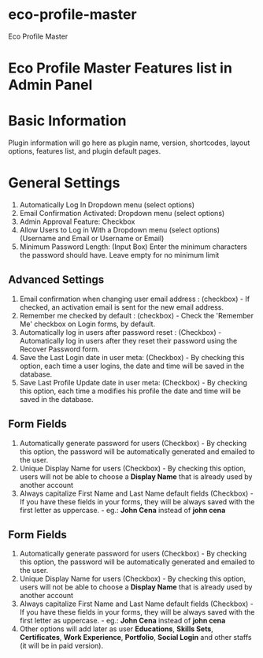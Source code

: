 # eco-profile-master
Eco Profile Master

# Eco Profile Master Features list in Admin Panel

# Basic Information
Plugin information will go here as plugin name,  version, shortcodes, layout options, features list, and plugin default pages.

# General Settings

 1. Automatically Log In Dropdown menu (select options)
 2. Email Confirmation Activated: Dropdown menu (select options)
 3. Admin Approval Feature: Checkbox 
 4. Allow Users to Log in With a Dropdown menu (select options) (Username and Email or Username or Email)
 5. Minimum Password Length: (Input Box)  Enter the minimum characters the password should have. Leave empty for no minimum limit

## Advanced Settings

 1. Email confirmation when changing user email address : (checkbox) -  If checked, an activation email is sent for the new email address.
 2. Remember me checked by default : (checkbox) - Check the 'Remember Me' checkbox on Login forms, by default.
 3. Automatically log in users after password reset : (Checkbox) -  Automatically log in users after they reset their password using the Recover Password form.
 4. Save the Last Login date in user meta: (Checkbox) -  By checking this option, each time a user logins, the date and time will be saved in the database.
 5. Save Last Profile Update date in user meta: (Checkbox) -  By checking this option, each time a modifies his profile the date and time will be saved in the database.

## Form Fields

 1. Automatically generate password for users (Checkbox) -  By checking this option, the password will be automatically generated and emailed to the user.
 2. Unique Display Name for users (Checkbox) - By checking this option, users will not be able to choose a **Display Name** that is already used by another account
 3. Always capitalize First Name and Last Name default fields (Checkbox) -  If you have these fields in your forms, they will be always saved with the first letter as uppercase. -   eg.:  **John Cena**  instead of  **john cena**


## Form Fields

 1. Automatically generate password for users (Checkbox) -  By checking this option, the password will be automatically generated and emailed to the user.
 2. Unique Display Name for users (Checkbox) - By checking this option, users will not be able to choose a **Display Name** that is already used by another account
 3. Always capitalize First Name and Last Name default fields (Checkbox) -  If you have these fields in your forms, they will be always saved with the first letter as uppercase. -   eg.:  **John Cena**  instead of  **john cena**
 4. Other options will add later as user **Educations**, **Skills Sets**, **Certificates**, **Work Experience**, **Portfolio**, **Social Login** and other staffs (it will be in paid version).

